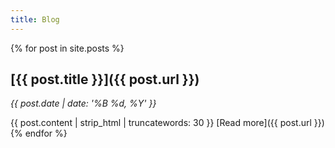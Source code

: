 ```yaml
---
title: Blog
---
```


{% for post in site.posts %}
## [{{ post.title }}]({{ post.url }})

*{{ post.date | date: '%B %d, %Y' }}*

{{ post.content | strip_html | truncatewords: 30 }} [Read more]({{ post.url }})
{% endfor %}